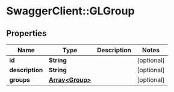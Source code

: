 # SwaggerClient::GLGroup

## Properties
Name | Type | Description | Notes
------------ | ------------- | ------------- | -------------
**id** | **String** |  | [optional] 
**description** | **String** |  | [optional] 
**groups** | [**Array&lt;Group&gt;**](Group.md) |  | [optional] 


